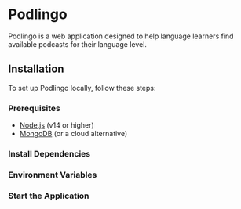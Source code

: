 # Podlingo

Podlingo is a web application designed to help language learners find available podcasts for their language level. 

## Installation

To set up Podlingo locally, follow these steps:

### Prerequisites

- [Node.js](https://nodejs.org/) (v14 or higher)
- [MongoDB](https://www.mongodb.com/) (or a cloud alternative)

### Install Dependencies

### Environment Variables

### Start the Application